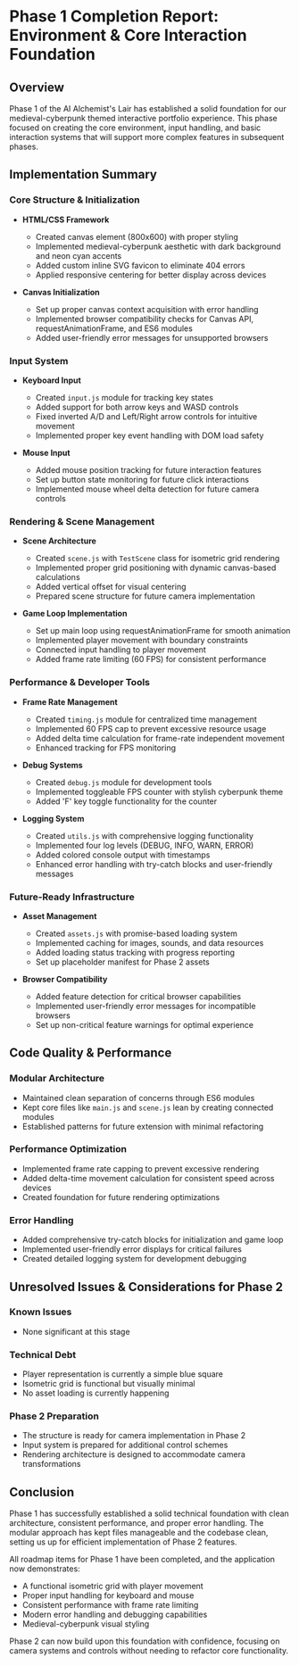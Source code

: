 # Phase 1 Completion Report: Environment & Core Interaction Foundation

## Overview

Phase 1 of the AI Alchemist's Lair has established a solid foundation for our medieval-cyberpunk themed interactive portfolio experience. This phase focused on creating the core environment, input handling, and basic interaction systems that will support more complex features in subsequent phases.

## Implementation Summary

### Core Structure & Initialization
- **HTML/CSS Framework**
  - Created canvas element (800x600) with proper styling
  - Implemented medieval-cyberpunk aesthetic with dark background and neon cyan accents
  - Added custom inline SVG favicon to eliminate 404 errors
  - Applied responsive centering for better display across devices

- **Canvas Initialization**
  - Set up proper canvas context acquisition with error handling
  - Implemented browser compatibility checks for Canvas API, requestAnimationFrame, and ES6 modules
  - Added user-friendly error messages for unsupported browsers

### Input System
- **Keyboard Input**
  - Created `input.js` module for tracking key states
  - Added support for both arrow keys and WASD controls
  - Fixed inverted A/D and Left/Right arrow controls for intuitive movement
  - Implemented proper key event handling with DOM load safety

- **Mouse Input**
  - Added mouse position tracking for future interaction features
  - Set up button state monitoring for future click interactions
  - Implemented mouse wheel delta detection for future camera controls

### Rendering & Scene Management
- **Scene Architecture**
  - Created `scene.js` with `TestScene` class for isometric grid rendering
  - Implemented proper grid positioning with dynamic canvas-based calculations
  - Added vertical offset for visual centering
  - Prepared scene structure for future camera implementation

- **Game Loop Implementation**
  - Set up main loop using requestAnimationFrame for smooth animation
  - Implemented player movement with boundary constraints
  - Connected input handling to player movement
  - Added frame rate limiting (60 FPS) for consistent performance

### Performance & Developer Tools
- **Frame Rate Management**
  - Created `timing.js` module for centralized time management
  - Implemented 60 FPS cap to prevent excessive resource usage
  - Added delta time calculation for frame-rate independent movement
  - Enhanced tracking for FPS monitoring

- **Debug Systems**
  - Created `debug.js` module for development tools
  - Implemented toggleable FPS counter with stylish cyberpunk theme
  - Added 'F' key toggle functionality for the counter

- **Logging System**
  - Created `utils.js` with comprehensive logging functionality
  - Implemented four log levels (DEBUG, INFO, WARN, ERROR)
  - Added colored console output with timestamps
  - Enhanced error handling with try-catch blocks and user-friendly messages

### Future-Ready Infrastructure
- **Asset Management**
  - Created `assets.js` with promise-based loading system
  - Implemented caching for images, sounds, and data resources
  - Added loading status tracking with progress reporting
  - Set up placeholder manifest for Phase 2 assets

- **Browser Compatibility**
  - Added feature detection for critical browser capabilities
  - Implemented user-friendly error messages for incompatible browsers
  - Set up non-critical feature warnings for optimal experience

## Code Quality & Performance

### Modular Architecture
- Maintained clean separation of concerns through ES6 modules
- Kept core files like `main.js` and `scene.js` lean by creating connected modules
- Established patterns for future extension with minimal refactoring

### Performance Optimization
- Implemented frame rate capping to prevent excessive rendering
- Added delta-time movement calculation for consistent speed across devices
- Created foundation for future rendering optimizations

### Error Handling
- Added comprehensive try-catch blocks for initialization and game loop
- Implemented user-friendly error displays for critical failures
- Created detailed logging system for development debugging

## Unresolved Issues & Considerations for Phase 2

### Known Issues
- None significant at this stage

### Technical Debt
- Player representation is currently a simple blue square
- Isometric grid is functional but visually minimal
- No asset loading is currently happening

### Phase 2 Preparation
- The structure is ready for camera implementation in Phase 2
- Input system is prepared for additional control schemes
- Rendering architecture is designed to accommodate camera transformations

## Conclusion

Phase 1 has successfully established a solid technical foundation with clean architecture, consistent performance, and proper error handling. The modular approach has kept files manageable and the codebase clean, setting us up for efficient implementation of Phase 2 features.

All roadmap items for Phase 1 have been completed, and the application now demonstrates:
- A functional isometric grid with player movement
- Proper input handling for keyboard and mouse
- Consistent performance with frame rate limiting
- Modern error handling and debugging capabilities
- Medieval-cyberpunk visual styling

Phase 2 can now build upon this foundation with confidence, focusing on camera systems and controls without needing to refactor core functionality.
